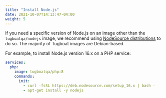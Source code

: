 ```yaml
---
title: "Install Node.js"
date: 2021-10-07T14:13:47-04:00
weight: 5
---
```


If you need a specific version of Node.js on an image other than the `tugboatqa/nodejs` image, we recommend using
[NodeSource distributions](https://github.com/nodesource/distributions) to do so. The majority of Tugboat images are
Debian-based.

For example, to install Node.js version 16.x on a PHP service:

```yaml
services:
  php:
    image: tugboatqa/php:8
    commands:
      init:
        - curl -fsSL https://deb.nodesource.com/setup_16.x | bash -
        - apt-get install -y nodejs
```
